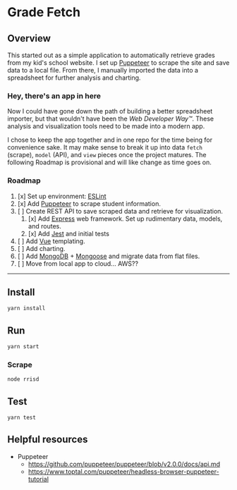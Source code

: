 # Grade Fetch

## Overview

This started out as a simple application to automatically retrieve grades from my kid's school website. I set up [Puppeteer](https://pptr.dev/) to scrape the site and save data to a local file. From there, I manually imported the data into a spreadsheet for further analysis and charting.

### Hey, there's an app in here

Now I could have gone down the path of building a better spreadsheet importer, but that wouldn't have been the *Web Developer Way™*. These analysis and visualization tools need to be made into a modern app.

I chose to keep the app together and in one repo for the time being for convenience sake. It may make sense to break it up into data `fetch` (scrape), `model` (API), and `view` pieces once the project matures. The following Roadmap is provisional and will like change as time goes on.

### Roadmap

1. [x] Set up environment: [ESLint](https://eslint.org)
2. [x] Add [Puppeteer](https://pptr.dev/) to scrape student information.
3. [ ] Create REST API to save scraped data and retrieve for visualization.
   1. [x] Add [Express](https://expressjs.com) web framework. Set up rudimentary data, models, and routes.
   2. [x] Add [Jest](https://jestjs.io) and initial tests
4. [ ] Add [Vue](https://nuxtjs.org) templating.
5. [ ] Add charting.
6. [ ] Add [MongoDB](https://mongodb.com) + [Mongoose](https://) and migrate data from flat files.
7. [ ] Move from local app to cloud... AWS??

---

## Install

```sh
yarn install
```

## Run

```sh
yarn start
```

### Scrape

```sh
node rrisd
```

## Test

```sh
yarn test
```

## Helpful resources

* Puppeteer
  * https://github.com/puppeteer/puppeteer/blob/v2.0.0/docs/api.md
  * https://www.toptal.com/puppeteer/headless-browser-puppeteer-tutorial
